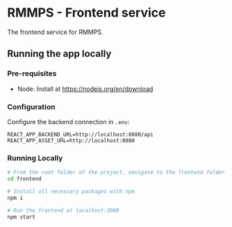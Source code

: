 # RMMPS - Frontend service

The frontend service for RMMPS.

## Running the app locally

### Pre-requisites

- Node: Install at https://nodejs.org/en/download

### Configuration

Configure the backend connection in `.env`:

```.env
REACT_APP_BACKEND_URL=http://localhost:8080/api
REACT_APP_ASSET_URL=http://localhost:8080
```

### Running Locally

```bash
# From the root folder of the project, navigate to the frontend folder
cd frontend

# Install all necessary packages with npm
npm i

# Run the frontend at localhost:3000
npm start
```
